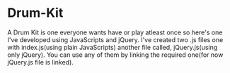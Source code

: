 # Drum-Kit
A Drum Kit is one everyone wants have or play atleast once so here's one I've developed using JavaScripts and jQuery. 
I've created two .js files one with index.js(using plain JavaScripts) another file called, jQuery.js(using only jQuery).
You can use any of them by linking the required one(for now jQuery.js file is linked).
